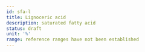 ```yaml
---
id: sfa-l
title: Lignoceric acid
description: saturated fatty acid
status: draft
unit: '%'
range: reference ranges have not been established
---
```


